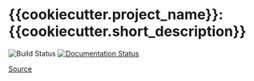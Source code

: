 # {{cookiecutter.project_name}}: {{cookiecutter.short_description}}


![Build Status](https://github.com/{{cookiecutter.github_username}}/{{cookiecutter.module_name}}/workflows/Build/badge.svg)
[![Documentation Status](https://readthedocs.org/projects/{{cookiecutter.module_name}}/badge/?version=latest)](https://{{cookiecutter.module_name}}.readthedocs.io/en/latest/?badge=latest)

[Source](https://github.com/gecrooks/{{cookiecutter.module_name}})

